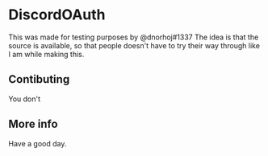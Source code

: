 # DiscordOAuth
This was made for testing purposes by @dnorhoj#1337
The idea is that the source is available, so that people doesn't have to try their way through like I am while making this.

## Contibuting
You don't

## More info
Have a good day.
